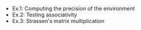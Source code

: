 - Ex.1: Computing the precision of the environment
- Ex.2: Testing associativity
- Ex.3: Strassen's matrix multiplication

